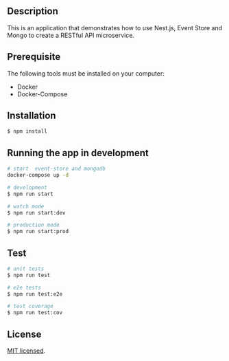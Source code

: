 ## Description

This is an application that demonstrates how to use Nest.js, Event Store and Mongo to create a RESTful API microservice.

## Prerequisite
The following tools must be installed on your computer:
* Docker
* Docker-Compose

## Installation

```bash
$ npm install
```

## Running the app in development

```bash
# start  event-store and mongodb
docker-compose up -d

# development
$ npm run start

# watch mode
$ npm run start:dev

# production mode
$ npm run start:prod
```

## Test

```bash
# unit tests
$ npm run test

# e2e tests
$ npm run test:e2e

# test coverage
$ npm run test:cov
```

## License

[MIT licensed](LICENSE).
